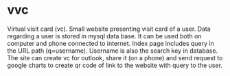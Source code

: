 # vvc
Virtual visit card (vc).
Small website presenting visit card of a user. Data regarding a user is stored in mysql data base. It can be used both on computer and phone connected to internet. Index page includes query in the URL path (q=username). Username is also the search key in database. 
The site can create vc for outlook, share it (on a phone) and send request to google charts to create qr code of link to the website with query to the user.
